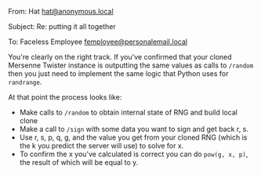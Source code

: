 From: Hat <hat@anonymous.local>

Subject: Re: putting it all together

To: Faceless Employee <femployee@personalemail.local>

You're clearly on the right track. If you've confirmed that your cloned
Mersenne Twister instance is outputting the same values as calls to `/random`
then you just need to implement the same logic that Python uses for `randrange`.

At that point the process looks like:

* Make calls to `/random` to obtain internal state of RNG and build local clone
* Make a call to `/sign` with some data you want to sign and get back r, s.
* Use r, s, p, q, g, and the value you get from your cloned RNG (which is the
  k you predict the server will use) to solve for x.
* To confirm the x you've calculated is correct you can do `pow(g, x, p)`, the
  result of which will be equal to y.
